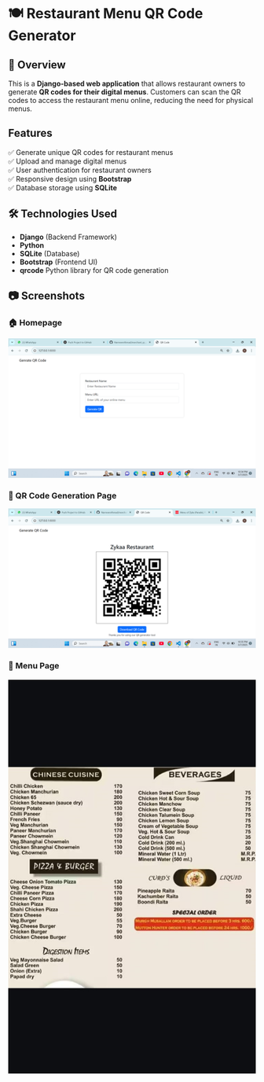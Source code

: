 # 🍽️ Restaurant Menu QR Code Generator  

## 📌 Overview  
This is a **Django-based web application** that allows restaurant owners to generate **QR codes for their digital menus**. Customers can scan the QR codes to access the restaurant menu online, reducing the need for physical menus.  

##  Features  
✅ Generate unique QR codes for restaurant menus  
✅ Upload and manage digital menus  
✅ User authentication for restaurant owners  
✅ Responsive design using **Bootstrap**  
✅ Database storage using **SQLite**  

## 🛠️ Technologies Used  
- **Django** (Backend Framework)  
- **Python**  
- **SQLite** (Database)  
- **Bootstrap** (Frontend UI)  
- **qrcode** Python library for QR code generation  
## 📷 Screenshots  

### 🏠 Homepage  
![Homepage Screenshot](screenshotes/homepage.png)  

### 🔲 QR Code Generation Page  
![QR Code Screenshot](screenshotes/qr_code.png) 

### 📜 Menu Page  
![Menu Screenshot](screenshotes/menu.png) 

